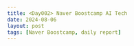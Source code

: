 ```yaml
---
title: <Day002> Naver Boostcamp AI Tech
date: 2024-08-06
layout: post
tags: [Naver Boostcamp, daily report]
---
```



